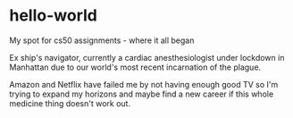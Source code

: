 # hello-world
My spot for cs50 assignments - where it all began

Ex ship's navigator, currently a cardiac anesthesiologist under lockdown in Manhattan due to our world's most recent incarnation of the plague.

Amazon and Netflix have failed me by not having enough good TV so I'm trying to expand my horizons and maybe find a new career if this whole
medicine thing doesn't work out.
